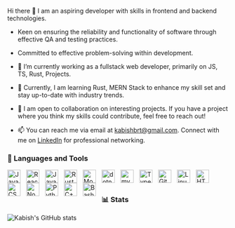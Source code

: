 Hi there 👋
I am an aspiring developer with skills in frontend and backend technologies.
- Keen on ensuring the reliability and functionality of software through effective QA and testing practices.
- Committed to effective problem-solving within development.

- 🔭 I’m currently working as a fullstack web developer, primarily on JS, TS, Rust, Projects.

- 🌱 Currently, I am learning Rust, MERN Stack to enhance my skill set and stay up-to-date with industry trends.

- 👯 I am open to collaboration on interesting projects. If you have a project where you think my skills could contribute, feel free to reach out!

- 📫 You can reach me via email at kabishbrt@gmail.com. Connect with me on [LinkedIn](https://www.linkedin.com/in/kabish-bhattarai-9ab669190/) for professional networking.



### 🧰 Languages and Tools
<a href="https://github.com/search?q=language%3Ajavascript+user%3AKabishbrt&type=repositories">
    <img align="left" alt="JavaScript" width="30px" style="padding-right:10px;" src="https://cdn.jsdelivr.net/gh/devicons/devicon/icons/javascript/javascript-plain.svg" />
</a>
<a href="https://github.com/search?q=language%3Areact+user%3AKabishbrt&type=repositories">
<img align="left" alt="React" width="30px" style="padding-right:10px;" src="https://cdn.jsdelivr.net/gh/devicons/devicon/icons/react/react-original.svg" />
</a>
<a href="https://github.com/search?q=language%3Ajava+user%3AKabishbrt&type=repositories">
<img align="left" alt="Java" width="30px" style="padding-right:10px;" src="https://cdn.jsdelivr.net/gh/devicons/devicon/icons/java/java-original.svg"/>
</a>
<a href="https://github.com/search?q=language%3ARust+user%3AKabishbrt&type=repositories">
<img align="left" alt="Rust" width="30px" style="padding-right:10px;" src="https://cdn.jsdelivr.net/gh/devicons/devicon/icons/rust/rust-plain.svg" />
</a>
<a href="https://github.com/search?q=language%3AMongoDB+user%3AKabishbrt&type=repositories">
<img align="left" alt="Mongo" width="30px" style="padding-right:10px;" src="https://cdn.jsdelivr.net/gh/devicons/devicon/icons/mongodb/mongodb-plain.svg" />
</a>
<a href="https://github.com/search?q=language%dotnet+user%3AKabishbrt&type=repositories">
<img align="left" alt="dotnet" width="30px" style="padding-right:10px;" src="https://cdn.jsdelivr.net/gh/devicons/devicon/icons/csharp/csharp-plain.svg" />
</a>
<a href="https://github.com/search?q=language%3Amysql+user%3AKabishbrt&type=repositories">
<img align="left" alt="mysql" width="30px" style="padding-right:10px;" src="https://cdn.jsdelivr.net/gh/devicons/devicon/icons/mysql/mysql-plain.svg" />
</a>
<a href="https://github.com/search?q=language%3ATypeScript+user%3AKabishbrt&type=repositories">
<img align="left" alt="TypeScript" width="30px" style="padding-right:10px;" src="https://cdn.jsdelivr.net/gh/devicons/devicon/icons/typescript/typescript-plain.svg" />
</a>

<img align="left" alt="Git" width="30px" style="padding-right:10px;" src="https://cdn.jsdelivr.net/gh/devicons/devicon/icons/git/git-original.svg" />
<img align="left" alt="Linux" width="30px" style="padding-right:10px;" src="https://cdn.jsdelivr.net/gh/devicons/devicon/icons/linux/linux-original.svg" />
<a href="https://github.com/search?q=language%3AHTML+user%3AKabishbrt&type=repositories">
<img align="left" alt="HTML" width="30px" style="padding-right:10px;" src="https://cdn.jsdelivr.net/gh/devicons/devicon/icons/html5/html5-plain.svg" />
</a>
<a href="https://github.com/search?q=language%3Acss+user%3AKabishbrt&type=repositories">
<img align="left" alt="CSS" width="30px" style="padding-right:10px;" src="https://cdn.jsdelivr.net/gh/devicons/devicon/icons/css3/css3-plain.svg" />
</a>
<a href="https://github.com/search?q=language%3ANode+user%3AKabishbrt&type=repositories">
<img align="left" alt="NodeJS" width="30px" style="padding-right:10px;" src="https://cdn.jsdelivr.net/gh/devicons/devicon/icons/nodejs/nodejs-original.svg" />
</a>

<a href="https://github.com/search?q=language%3Apython+user%3AKabishbrt&type=repositories">
<img align="left" alt="Python" width="30px" style="padding-right:10px;" src="https://cdn.jsdelivr.net/gh/devicons/devicon/icons/python/python-plain.svg" />
</a>
<a href="https://github.com/search?q=language%3AC+++user%3AKabishbrt&type=repositories">
<img align="left" alt="C++" width="30px" style="padding-right:10px;" src="https://cdn.jsdelivr.net/gh/devicons/devicon/icons/cplusplus/cplusplus-line.svg" />
</a>
<img align="left" alt="Bash" width="30px" style="padding-right:10px;" src="https://cdn.jsdelivr.net/gh/devicons/devicon/icons/bash/bash-original.svg" />
      </p>
<br />
<br/>

### 📊 Stats

![Kabish's GitHub stats](https://github-readme-stats.vercel.app/api?username=kabishbrt&show_icons=true&theme=gruvbox)

